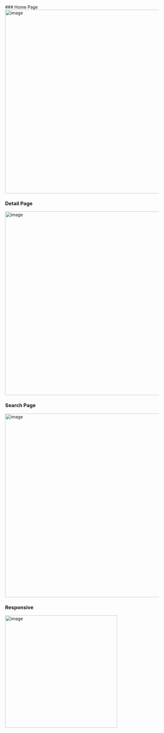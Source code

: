 ### Home Page
<img width="600" alt="image" src="https://user-images.githubusercontent.com/98692987/178696556-507e94fd-23b8-4435-9685-cf9f870ef599.png">

### Detail Page
<img width="600" alt="image" src="https://user-images.githubusercontent.com/98692987/178696715-2c68dd7c-94d9-4b2a-a6c3-dd8d7b2d2226.png">

### Search Page
<img width="600" alt="image" src="https://user-images.githubusercontent.com/98692987/178696772-6e9fc6aa-38c5-40e0-bdb4-3af54f4d2af4.png">


### Responsive 
<img width="367" alt="image" src="https://user-images.githubusercontent.com/98692987/178696894-8dc27acc-5311-4839-bf04-5818ab967058.png">
